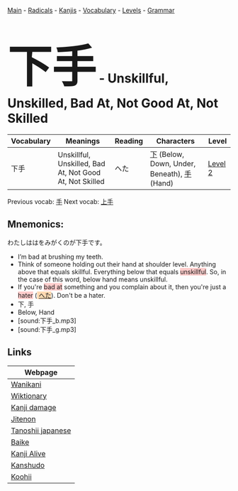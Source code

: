 <style> bigfont {font-size: 100px}</style>
[Main](../README.md) -
[Radicals](../radicals.md) -
[Kanjis](../kanjis.md) -
[Vocabulary](../vocabulary.md) -
[Levels](../levels.md) -
[Grammar](../grammar.md)
# <bigfont> 下手</bigfont> - Unskillful, Unskilled, Bad At, Not Good At, Not Skilled 

| Vocabulary | Meanings | Reading | Characters | Level |
| --- | --- | --- | --- | --- |
| 下手 | Unskillful, Unskilled, Bad At, Not Good At, Not Skilled | へた |  [下](../kanjis/下.md) (Below, Down, Under, Beneath), [手](../kanjis/手.md) (Hand) | [Level 2](../levels/wk_level2.md) |

Previous vocab: [手](手.md) Next vocab: [上手](上手.md) 

## Mnemonics:
わたしははをみがくのが下手です。
* I’m bad at brushing my teeth.
* Think of someone holding out their hand at shoulder level. Anything above that equals skillful. Everything below that equals <span style="background-color:#ffcccb"> unskillful</span>. So, in the case of this word, below hand means unskillful.
* If you're <span style="background-color:#ffcccb"> bad at</span> something and you complain about it, then you're just a <span style="background-color:#ffcccb"> hater</span> (<span style="background-color:#fed8b1"> [へた](https://jisho.org/search/へた)</span>). Don't be a hater.
* 下, 手
* Below, Hand
* [sound:下手_b.mp3]
* [sound:下手_g.mp3]


## Links 

| Webpage |
| --- |
| [Wanikani          ](https://www.wanikani.com/kanji/下手) |
| [Wiktionary        ](https://en.wiktionary.org/wiki/下手) |
| [Kanji damage      ](http://www.kanjidamage.com/kanji/search?utf8=✓&q=下手) |
| [Jitenon           ](https://jitenon.com/kanji/下手) |
| [Tanoshii japanese ](https://www.tanoshiijapanese.com/dictionary/kanji.cfm?k=下手) |
| [Baike             ](https://baike.baidu.com/item/下手) |
| [Kanji Alive       ](https://app.kanjialive.com/下手) |
| [Kanshudo          ](https://www.kanshudo.com/searchmn?q=下手) |
| [Koohii            ](https://kanji.koohii.com/study/kanji/下手) |

